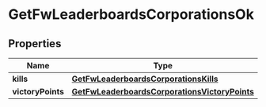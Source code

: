 
# GetFwLeaderboardsCorporationsOk

## Properties
Name | Type | Description | Notes
------------ | ------------- | ------------- | -------------
**kills** | [**GetFwLeaderboardsCorporationsKills**](GetFwLeaderboardsCorporationsKills.md) |  |  [optional]
**victoryPoints** | [**GetFwLeaderboardsCorporationsVictoryPoints**](GetFwLeaderboardsCorporationsVictoryPoints.md) |  |  [optional]



